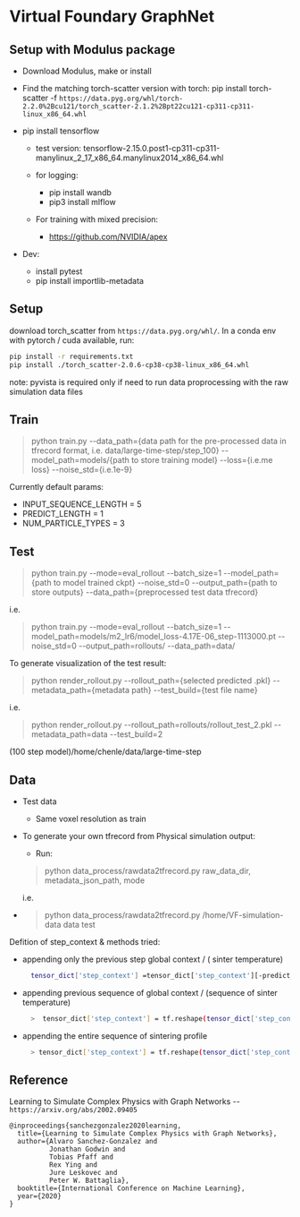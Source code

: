 # Virtual Foundary GraphNet

## Setup with Modulus package

- Download Modulus, make or install

- Find the matching torch-scatter version with torch: pip install torch-scatter -f `https://data.pyg.org/whl/torch-2.2.0%2Bcu121/torch_scatter-2.1.2%2Bpt22cu121-cp311-cp311-linux_x86_64.whl`
- pip install tensorflow

  - test version: tensorflow-2.15.0.post1-cp311-cp311-manylinux_2_17_x86_64.manylinux2014_x86_64.whl

  - for logging:
    - pip install wandb
    - pip3 install mlflow

  - For training with mixed precision: 
    
    - https://github.com/NVIDIA/apex
  
- Dev:

  - install pytest
  - pip install importlib-metadata

## Setup

download torch_scatter from `https://data.pyg.org/whl/`.
In a conda env with pytorch / cuda available, run:

```bash
pip install -r requirements.txt
pip install ./torch_scatter-2.0.6-cp38-cp38-linux_x86_64.whl
```

note: pyvista is required only if need to run data proprocessing with the raw
simulation data files

## Train

> python train.py --data_path={data path for the pre-processed data in tfrecord
format, i.e.
data/large-time-step/step_100} --model_path=models/{path to store training model}
--loss={i.e.me loss} --noise_std={i.e.1e-9}

Currently default params:

- INPUT_SEQUENCE_LENGTH = 5
- PREDICT_LENGTH = 1
- NUM_PARTICLE_TYPES = 3

## Test

> python train.py --mode=eval_rollout --batch_size=1
--model_path={path to model trained ckpt} --noise_std=0
--output_path={path to store outputs} --data_path={preprocessed test data tfrecord}

i.e.
> python train.py --mode=eval_rollout --batch_size=1
--model_path=models/m2_lr6/model_loss-4.17E-06_step-1113000.pt
--noise_std=0 --output_path=rollouts/ --data_path=data/

To generate visualization of the test result:

> python  render_rollout.py --rollout_path={selected predicted .pkl}
--metadata_path={metadata path} --test_build={test file name}

i.e.
> python render_rollout.py --rollout_path=rollouts/rollout_test_2.pkl
--metadata_path=data --test_build=2

(100 step model)/home/chenle/data/large-time-step

## Data

- Test data

  - Same voxel resolution as train

- To generate your own tfrecord from Physical simulation output:
  
  - Run:
  > python data_process/rawdata2tfrecord.py raw_data_dir, metadata_json_path, mode
  
    i.e.
- > python data_process/rawdata2tfrecord.py /home/VF-simulation-data data test

Defition of step_context & methods tried:

- appending only the previous step global context / ( sinter temperature)

  ```bash
    tensor_dict['step_context'] =tensor_dict['step_context'][-predict_length - 1][tf.newaxis]
  ```

- appending previous sequence of global context / (sequence of sinter temperature)

  ```bash
    >  tensor_dict['step_context'] = tf.reshape(tensor_dict['step_context'][:-1], [1, -1])
  ```

- appending the entire sequence of sintering profile

  ```bash
    > tensor_dict['step_context'] = tf.reshape(tensor_dict['step_context'],[1, -1])
  ```

## Reference

Learning to Simulate Complex Physics with Graph Networks -- `https://arxiv.org/abs/2002.09405`

```text
@inproceedings{sanchezgonzalez2020learning,
  title={Learning to Simulate Complex Physics with Graph Networks},
  author={Alvaro Sanchez-Gonzalez and
          Jonathan Godwin and
          Tobias Pfaff and
          Rex Ying and
          Jure Leskovec and
          Peter W. Battaglia},
  booktitle={International Conference on Machine Learning},
  year={2020}
}
```
